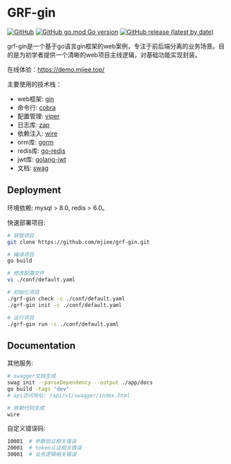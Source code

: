 # GRF-gin

[![GitHub](https://img.shields.io/github/license/mjiee/grf-gin)](https://github.com/mjiee/grf-gin/blob/master/LICENSE)
[![GitHub go.mod Go version](https://img.shields.io/github/go-mod/go-version/mjiee/grf-gin)](https://go.dev/)
[![GitHub release (latest by date)](https://img.shields.io/github/v/release/mjiee/grf-gin)](https://github.com/mjiee/grf-gin/releases)

grf-gin是一个基于go语言gin框架的web案例，专注于前后端分离的业务场景。目的是为初学者提供一个清晰的web项目主线逻辑，对基础功能实现封装。

在线体验：https://demo.mjiee.top/

主要使用的技术栈：

* web框架: [gin](https://github.com/gin-gonic/gin)
* 命令行: [cobra](https://github.com/spf13/cobra)
* 配置管理: [viper](https://github.com/spf13/viper)
* 日志库: [zap](https://github.com/uber-go/zap)
* 依赖注入: [wire](https://github.com/google/wire)
* orm库: [gorm](https://github.com/go-gorm/gorm)
* redis库: [go-redis](https://github.com/go-redis/redis)
* jwt库: [golang-jwt](https://github.com/golang-jwt/jwt)
* 文档: [swag](https://github.com/swaggo/swag)

## Deployment

环境依赖: mysql > 8.0, redis > 6.0。

快速部署项目:

```bash
# 获取项目
git clone https://github.com/mjiee/grf-gin.git

# 编译项目
go build

# 修改配置文件
vi ./conf/default.yaml

# 初始化项目
./grf-gin check -c ./conf/default.yaml
./grf-gin init -c ./conf/default.yaml

# 运行项目
./grf-gin run -c ./conf/default.yaml
```

## Documentation

其他服务:

```bash
# swagger文档生成
swag init --parseDependency --output ./app/docs
go build -tags "dev"
# api访问地址: /api/v1/swagger/index.html

# 依赖代码生成
wire
```

自定义错误码:

```bash
10001  # 参数验证相关错误    
20001  # token认证相关错误   
30001  # 业务逻辑相关错误
```
